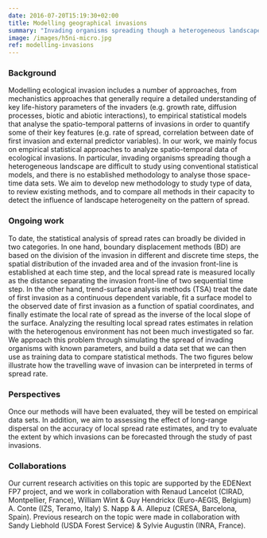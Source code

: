 ```yaml
---
date: 2016-07-20T15:19:30+02:00
title: Modelling geographical invasions
summary: "Invading organisms spreading though a heterogeneous landscape are difficult to study using conventional statistical models. We aim to develop new methodology to study those type of data, to review existing methods, and to compare all methods in their capacity to detect the influence of landscape heterogeneity on the pattern of spread."
image: /images/h5ni-micro.jpg
ref: modelling-invasions
---
```


### Background

Modelling ecological invasion includes a number of approaches, from mechanistics approaches that generally require a detailed understanding of key life-history parameters of the invaders (e.g. growth rate, diffusion processes, biotic and abiotic interactions), to empirical statistical models that analyse the spatio-temporal patterns of invasions in order to quantify some of their key features (e.g. rate of spread, correlation between date of first invasion and external predictor variables). In our work, we mainly focus on empirical statistical approaches to analyze spatio-temporal data of ecological invasions. In particular, invading organisms spreading though a heterogeneous landscape are difficult to study using conventional statistical models, and there is no established methodology to analyse those space-time data sets. We aim to develop new methodology to study type of data, to review existing methods, and to compare all methods in their capacity to detect the influence of landscape heterogeneity on the pattern of spread.

### Ongoing work

To date, the statistical analysis of spread rates can broadly be divided in two categories. In one hand, boundary displacement methods (BD) are based on the division of the invasion in different and discrete time steps, the spatial distribution of the invaded area and of the invasion front-line is established at each time step, and the local spread rate is measured locally as the distance separating the invasion front-line of two sequential time step. In the other hand, trend-surface analysis methods (TSA) treat the date of first invasion as a continuous dependent variable, fit a surface model to the observed date of first invasion as a function of spatial coordinates, and finally estimate the local rate of spread as the inverse of the local slope of the surface. Analyzing the resulting local spread rates estimates in relation with the heterogenous environment has not been much investigated so far. We approach this problem through simulating the spread of invading organisms with known parameters, and build a data set that we can then use as training data to compare statistical methods.  The two figures below illustrate how the travelling wave of invasion can be interpreted in terms of spread rate.

### Perspectives

Once our methods will have been evaluated, they will be tested on empirical data sets. In addition, we aim to assessing the effect of long-range dispersal on the accuracy of local spread rate estimates, and try to evaluate the extent by which invasions can be forecasted through the study of past invasions.

### Collaborations

Our current research activities on this topic are supported by the EDENext FP7 project, and we work in collaboration with Renaud Lancelot (CIRAD, Montpellier, France), William Wint & Guy Hendrickx  (Euro-AEGIS, Belgium) A. Conte (IZS, Teramo, Italy) S. Napp & A. Allepuz (CRESA, Barcelona, Spain). Previous research on the topic were made in collaboration with Sandy Liebhold (USDA Forest Service) & Sylvie Augustin (INRA, France).
